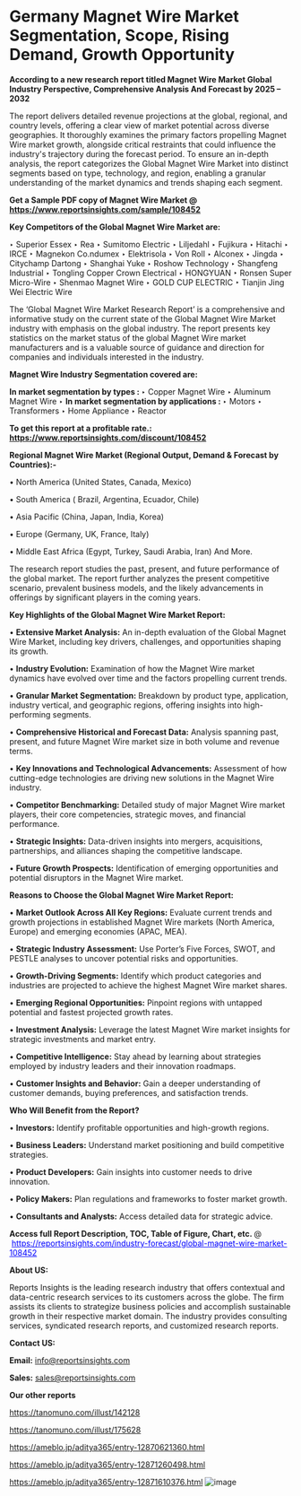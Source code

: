 # Germany Magnet Wire Market Segmentation, Scope, Rising Demand, Growth Opportunity 

<strong>According to a new research report titled Magnet Wire Market Global Industry Perspective, Comprehensive Analysis And Forecast by 2025 – 2032</strong>

The report delivers detailed revenue projections at the global, regional, and country levels, offering a clear view of market potential across diverse geographies. It thoroughly examines the primary factors propelling Magnet Wire market growth, alongside critical restraints that could influence the industry's trajectory during the forecast period. To ensure an in-depth analysis, the report categorizes the Global Magnet Wire Market into distinct segments based on type, technology, and region, enabling a granular understanding of the market dynamics and trends shaping each segment.

<strong>Get a Sample PDF copy of Magnet Wire Market </strong><strong>@<a href=https://www.reportsinsights.com/sample/108452 style=color:#0000ff;> https://www.reportsinsights.com/sample/108452</a></strong></font>

<strong>Key Competitors of the Global Magnet Wire Market are:</strong>

‣ Superior Essex
‣ Rea
‣ Sumitomo Electric
‣ Liljedahl
‣ Fujikura
‣ Hitachi
‣ IRCE
‣ Magnekon Co.ndumex
‣ Elektrisola
‣ Von Roll
‣ Alconex
‣ Jingda
‣ Citychamp Dartong
‣ Shanghai Yuke
‣ Roshow Technology
‣ Shangfeng Industrial
‣ Tongling Copper Crown Electrical
‣ HONGYUAN
‣ Ronsen Super Micro-Wire
‣ Shenmao Magnet Wire
‣ GOLD CUP ELECTRIC
‣ Tianjin Jing Wei Electric Wire

The ‘Global Magnet Wire Market Research Report’ is a comprehensive and informative study on the current state of the Global Magnet Wire Market industry with emphasis on the global industry. The report presents key statistics on the market status of the global Magnet Wire market manufacturers and is a valuable source of guidance and direction for companies and individuals interested in the industry.

<strong>Magnet Wire Industry Segmentation covered are:</strong>

<strong>In market segmentation by types : </strong>
‣ Copper Magnet Wire
‣ Aluminum Magnet Wire
‣ 
<strong>In market segmentation by applications : </strong>
‣ Motors
‣ Transformers
‣ Home Appliance
‣ Reactor

<strong>To get this report at a profitable rate.: <a href=https://www.reportsinsights.com/discount/108452 style=color:#0000ff;>https://www.reportsinsights.com/discount/108452</a></strong></font>

<strong>Regional Magnet Wire Market (Regional Output, Demand &amp; Forecast by Countries):-</strong>

• North America (United States, Canada, Mexico)

• South America ( Brazil, Argentina, Ecuador, Chile)

• Asia Pacific (China, Japan, India, Korea)

• Europe (Germany, UK, France, Italy)

• Middle East Africa (Egypt, Turkey, Saudi Arabia, Iran) And More.

The research report studies the past, present, and future performance of the global market. The report further analyzes the present competitive scenario, prevalent business models, and the likely advancements in offerings by significant players in the coming years.

<strong>Key Highlights of the Global Magnet Wire Market Report:</strong>

• <strong>Extensive Market Analysis:</strong> An in-depth evaluation of the Global Magnet Wire Market, including key drivers, challenges, and opportunities shaping its growth.

• <strong>Industry Evolution:</strong> Examination of how the Magnet Wire market dynamics have evolved over time and the factors propelling current trends.

• <strong>Granular Market Segmentation:</strong> Breakdown by product type, application, industry vertical, and geographic regions, offering insights into high-performing segments.

• <strong>Comprehensive Historical and Forecast Data:</strong> Analysis spanning past, present, and future Magnet Wire market size in both volume and revenue terms.

• <strong>Key Innovations and Technological Advancements:</strong> Assessment of how cutting-edge technologies are driving new solutions in the Magnet Wire industry.

• <strong>Competitor Benchmarking:</strong> Detailed study of major Magnet Wire market players, their core competencies, strategic moves, and financial performance.

• <strong>Strategic Insights:</strong> Data-driven insights into mergers, acquisitions, partnerships, and alliances shaping the competitive landscape.

• <strong>Future Growth Prospects:</strong> Identification of emerging opportunities and potential disruptors in the Magnet Wire market.

<strong>Reasons to Choose the Global Magnet Wire Market Report:</strong>

• <strong>Market Outlook Across All Key Regions:</strong> Evaluate current trends and growth projections in established Magnet Wire markets (North America, Europe) and emerging economies (APAC, MEA).

• <strong>Strategic Industry Assessment:</strong> Use Porter’s Five Forces, SWOT, and PESTLE analyses to uncover potential risks and opportunities.

• <strong>Growth-Driving Segments:</strong> Identify which product categories and industries are projected to achieve the highest Magnet Wire market shares.

• <strong>Emerging Regional Opportunities:</strong> Pinpoint regions with untapped potential and fastest projected growth rates.

• <strong>Investment Analysis:</strong> Leverage the latest Magnet Wire market insights for strategic investments and market entry.

• <strong>Competitive Intelligence:</strong> Stay ahead by learning about strategies employed by industry leaders and their innovation roadmaps.

• <strong>Customer Insights and Behavior:</strong> Gain a deeper understanding of customer demands, buying preferences, and satisfaction trends.

<strong>Who Will Benefit from the Report?</strong>

• <strong>Investors:</strong> Identify profitable opportunities and high-growth regions.

• <strong>Business Leaders:</strong> Understand market positioning and build competitive strategies.

• <strong>Product Developers:</strong> Gain insights into customer needs to drive innovation.

• <strong>Policy Makers:</strong> Plan regulations and frameworks to foster market growth.

• <strong>Consultants and Analysts:</strong> Access detailed data for strategic advice.
</ul>
<strong>Access full Report Description, TOC, Table of Figure, Chart, etc. </strong>@  <a href=https://reportsinsights.com/industry-forecast/global-magnet-wire-market-108452 style=color:#0000ff;>https://reportsinsights.com/industry-forecast/global-magnet-wire-market-108452</a></font>

<strong><strong>About US</strong>:</strong>

Reports Insights is the leading research industry that offers contextual and data-centric research services to its customers across the globe. The firm assists its clients to strategize business policies and accomplish sustainable growth in their respective market domain. The industry provides consulting services, syndicated research reports, and customized research reports.

<strong>Contact US:</strong>

<p class=""""><b>Email:</b> <a href=mailto:info@reportsinsights.com>info@reportsinsights.com</a></p>
<p class=""""><b>Sales:</b> <a href=mailto:sales@reportsinsights.com>sales@reportsinsights.com</a></p>

<strong>Our other reports</strong>

<a href=https://tanomuno.com/illust/142128>https://tanomuno.com/illust/142128</a>

<a href=https://tanomuno.com/illust/175628>https://tanomuno.com/illust/175628</a>

<a href=https://ameblo.jp/aditya365/entry-12870621360.html>https://ameblo.jp/aditya365/entry-12870621360.html</a>

<a href=https://ameblo.jp/aditya365/entry-12871260498.html>https://ameblo.jp/aditya365/entry-12871260498.html</a>

<a href=https://ameblo.jp/aditya365/entry-12871610376.html>https://ameblo.jp/aditya365/entry-12871610376.html</a>
![image](https://github.com/user-attachments/assets/5375a57b-6756-47c6-a6e4-80b6790f06b8)
